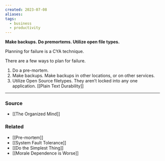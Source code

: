 ```yaml
---
created: 2023-07-08
aliases: 
tags:
  - business
  - productivity
---
```

**Make backups. Do premortems. Utilize open file types.**

Planning for failure is a CYA technique.

There are a few ways to plan for failure.

1. Do a pre-mortem.
2. Make backups. Make backups in other locations, or on other services.
3. Utilize Open Source filetypes. They aren’t locked into any one application. [[Plain Text Durability]] 

---

### Source
- [[The Organized Mind]]

### Related
- [[Pre-mortem]] 
- [[System Fault Tolerance]]
- [[Do the Simplest Thing]]
- [[Morale Dependence is Worse]]
